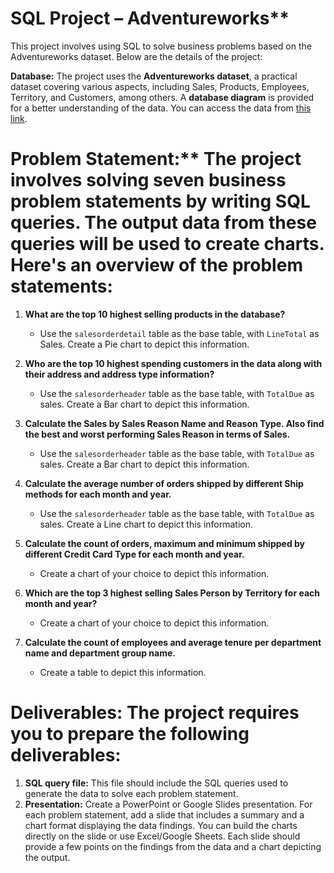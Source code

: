 
# SQL Project – Adventureworks**

This project involves using SQL to solve business problems based on the Adventureworks dataset. Below are the details of the project:

**Database:** The project uses the **Adventureworks dataset**, a practical dataset covering various aspects, including Sales, Products, Employees, Territory, and Customers, among others. A **database diagram** is provided for a better understanding of the data. You can access the data from [this link]([https://drive.google.com/drive/folders/1xfxDt8xuLbaPEYqzQC5frds9THx8oYW2?usp=sharing](https://drive.google.com/file/d/18L_yLy08RbhVNIv7TeRktZpBQ95IirKx/view?usp=sharing)).


# Problem Statement:** The project involves solving seven business problem statements by writing SQL queries. The output data from these queries will be used to create charts. Here's an overview of the problem statements:

1. **What are the top 10 highest selling products in the database?**
   - Use the `salesorderdetail` table as the base table, with `LineTotal` as Sales. Create a Pie chart to depict this information.

2. **Who are the top 10 highest spending customers in the data along with their address and address type information?**
   - Use the `salesorderheader` table as the base table, with `TotalDue` as sales. Create a Bar chart to depict this information.

3. **Calculate the Sales by Sales Reason Name and Reason Type. Also find the best and worst performing Sales Reason in terms of Sales.**
   - Use the `salesorderheader` table as the base table, with `TotalDue` as sales. Create a Bar chart to depict this information.

4. **Calculate the average number of orders shipped by different Ship methods for each month and year.**
   - Use the `salesorderheader` table as the base table, with `TotalDue` as sales. Create a Line chart to depict this information.

5. **Calculate the count of orders, maximum and minimum shipped by different Credit Card Type for each month and year.**
   - Create a chart of your choice to depict this information.

6. **Which are the top 3 highest selling Sales Person by Territory for each month and year?**
   - Create a chart of your choice to depict this information.

7. **Calculate the count of employees and average tenure per department name and department group name.**
   - Create a table to depict this information.

# Deliverables: The project requires you to prepare the following deliverables:

1. **SQL query file:** This file should include the SQL queries used to generate the data to solve each problem statement.
2. **Presentation:** Create a PowerPoint or Google Slides presentation. For each problem statement, add a slide that includes a summary and a chart format displaying the data findings. You can build the charts directly on the slide or use Excel/Google Sheets. Each slide should provide a few points on the findings from the data and a chart depicting the output.





